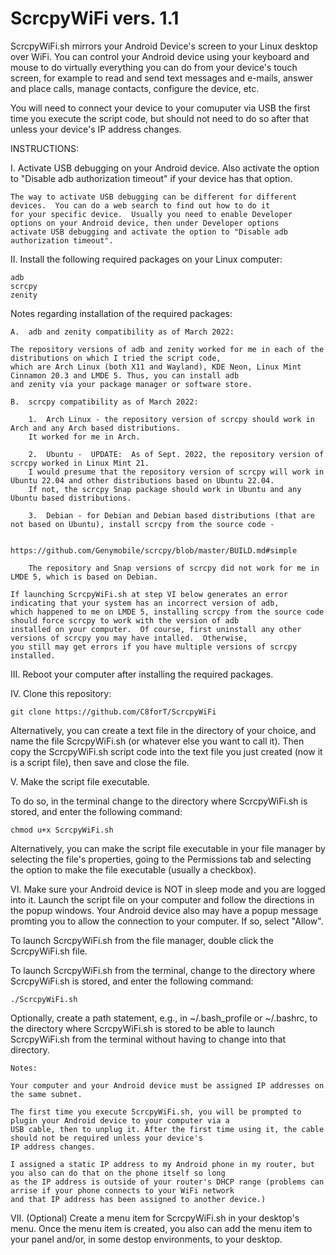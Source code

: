 # ScrcpyWiFi vers. 1.1

ScrcpyWiFi.sh mirrors your Android Device's screen to your Linux desktop over WiFi.  You can control your Android device using your keyboard and mouse to do virtually everything you can do from your device's touch screen, for example to read and send text messages and e-mails, answer and place calls, manage contacts, configure the device, etc.  

You will need to connect your device to your comuputer via USB the first time you execute the script code, but should not need to do so after that unless your device's IP address changes.

INSTRUCTIONS:

I.  Activate USB debugging on your Android device.  Also activate the option to "Disable adb authorization timeout" if your device has that option.   

    The way to activate USB debugging can be different for different devices.  You can do a web search to find out how to do it
    for your specific device.  Usually you need to enable Developer options on your Android device, then under Developer options
    activate USB debugging and activate the option to "Disable adb authorization timeout".


II.  Install the following required packages on your Linux computer:

    adb
    scrcpy
    zenity

Notes regarding installation of the required packages:

    A.  adb and zenity compatibility as of March 2022:
    
    The repository versions of adb and zenity worked for me in each of the distributions on which I tried the script code, 
    which are Arch Linux (both X11 and Wayland), KDE Neon, Linux Mint Cinnamon 20.3 and LMDE 5. Thus, you can install adb
    and zenity via your package manager or software store.
    
    B.  scrcpy compatibility as of March 2022:

        1.  Arch Linux - the repository version of scrcpy should work in Arch and any Arch based distributions.  
        It worked for me in Arch.

        2.  Ubuntu -  UPDATE:  As of Sept. 2022, the repository version of scrcpy worked in Linux Mint 21.  
        I would presume that the repository version of scrcpy will work in Ubuntu 22.04 and other distributions based on Ubuntu 22.04.  
        If not, the scrcpy Snap package should work in Ubuntu and any Ubuntu based distributions.  
             
        3.  Debian - for Debian and Debian based distributions (that are not based on Ubuntu), install scrcpy from the source code - 
            
            https://github.com/Genymobile/scrcpy/blob/master/BUILD.md#simple 
    
        The repository and Snap versions of scrcpy did not work for me in LMDE 5, which is based on Debian.
    
    If launching ScrcpyWiFi.sh at step VI below generates an error indicating that your system has an incorrect version of adb,
    which happened to me on LMDE 5, installing scrcpy from the source code should force scrcpy to work with the version of adb
    installed on your computer.  Of course, first uninstall any other versions of scrcpy you may have intalled.  Otherwise,
    you still may get errors if you have multiple versions of scrcpy installed.
    

III.  Reboot your computer after installing the required packages.


IV.  Clone this repository:

    git clone https://github.com/C8forT/ScrcpyWiFi

Alternatively, you can create a text file in the directory of your choice, and name the file ScrcpyWiFi.sh (or whatever else you want to call it).  Then copy the ScrcpyWiFi.sh script code into the text file you just created (now it is a script file), then save and close the file.


V.  Make the script file executable.  

To do so, in the terminal change to the directory where ScrcpyWiFi.sh is stored, and enter the following command:

    chmod u+x ScrcpyWiFi.sh
    
Alternatively, you can make the script file executable in your file manager by selecting the file's properties, going to the Permissions tab and selecting the option to make the file executable (usually a checkbox).

VI.  Make sure your Android device is NOT in sleep mode and you are logged into it.  Launch the script file on your computer and follow the directions in the popup windows.  Your Android device also may have a popup message promting you to allow the connection to your computer.  If so, select "Allow".

To launch ScrcpyWiFi.sh from the file manager, double click the ScrcpyWiFi.sh file.

To launch ScrcpyWiFi.sh from the terminal, change to the directory where ScrcpyWiFi.sh is stored, and enter the following command:

    ./ScrcpyWiFi.sh
    
Optionally, create a path statement, e.g., in ~/.bash_profile or ~/.bashrc, to the directory where ScrcpyWiFi.sh is stored to be able to launch ScrcpyWiFi.sh from the terminal without having to change into that directory. 

    Notes:  
    
    Your computer and your Android device must be assigned IP addresses on the same subnet.  
    
    The first time you execute ScrcpyWiFi.sh, you will be prompted to plugin your Android device to your computer via a
    USB cable, then to unplug it. After the first time using it, the cable should not be required unless your device's 
    IP address changes.  
    
    I assigned a static IP address to my Android phone in my router, but you also can do that on the phone itself so long 
    as the IP address is outside of your router's DHCP range (problems can arrise if your phone connects to your WiFi network
    and that IP address has been assigned to another device.)
    
VII. (Optional) Create a menu item for ScrcpyWiFi.sh in your desktop's menu.  Once the menu item is created, you also can add the menu item to your panel and/or, in some destop environments, to your desktop.
